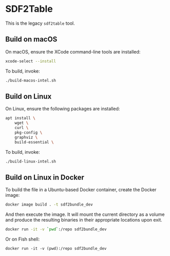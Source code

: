 # SDF2Table
This is the legacy `sdf2table` tool.


## Build on macOS
On macOS, ensure the XCode command-line tools are installed:

```bash
xcode-select --install
```

To build, invoke:

```bash
./build-macos-intel.sh
```

## Build on Linux
On Linux, ensure the following packages are installed:

```bash
apt install \
    wget \
    curl \
    pkg-config \
    graphviz \
    build-essential \
```

To build, invoke:

```bash
./build-linux-intel.sh
```

## Build on Linux in Docker
To build the file in a Ubuntu-based Docker container, create the Docker image:

```bash
docker image build . -t sdf2bundle_dev
```

And then execute the image. It will mount the current directory as a volume
and produce the resulting binaries in their appropriate locations upon exit.

```bash
docker run -it -v `pwd`:/repo sdf2bundle_dev
```

Or on Fish shell:

```fish
docker run -it -v (pwd):/repo sdf2bundle_dev
```

